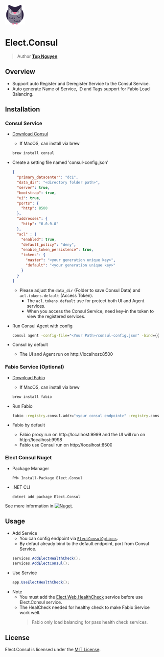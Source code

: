 ﻿![Logo](../../../Logo.png)
# Elect.Consul
> Author [**Top Nguyen**](http://topnguyen.com)

## Overview
 - Support auto Register and Deregister Service to the Consul Service.
 - Auto generate Name of Service, ID and Tags support for Fabio Load Balancing.

## Installation

### Consul Service
 - [Download Consul](https://consul.io)
    + If MacOS, can install via brew
    ```cmd
    brew install consul
    ```
 - Create a setting file named 'consul-config.json'
    ```json
    {
      "primary_datacenter": "dc1",
      "data_dir": "<directory folder path>",
      "server": true,
      "bootstrap": true,
      "ui": true,
      "ports": {
        "http": 8500
      },
      "addresses": {
        "http": "0.0.0.0"
      },
      "acl" : {
        "enabled": true,
        "default_policy": "deny",
        "enable_token_persistence": true,
        "tokens": {
          "master": "<your generation unique key>",
          "default": "<your generation unique key>"
        }
      }
    }
    ```
    + Please adjust the `data_dir` (Folder to save Consul Data) and `acl.tokens.default` (Access Token).
        * The `acl.tokens.default` use for protect both UI and Agent services.
        * When you access the Consul Service, need key-in the token to view the registered services.

 - Run Consul Agent with config
    ```cmd
    consul agent -config-file="<Your Path>/consul-config.json" -bind={{GetPrivateIP}}
    ```

 - Consul by default
    + The UI and Agent run on http://localhost:8500

### Fabio Service (Optional)
 - [Download Fabio](https://github.com/fabiolb/fabio/releases)
    + If MacOS, can install via brew
    ```cmd
    brew install fabio
    ```
 - Run Fabio
    ```cmd
    fabio -registry.consul.addr="<your consul endpoint>" -registry.consul.token="<your consul token>"
    ```

 - Fabio by default
    + Fabio proxy run on http://localhost:9999 and the UI will run on http://localhost:9998
    + Fabio use Consul run on http://localhost:8500

### Elect Consul Nuget
 - Package Manager
    ```
    PM> Install-Package Elect.Consul
    ```

 - .NET CLI
    ```
    dotnet add package Elect.Consul
    ```

See more information in [![Nuget](https://buildstats.info/nuget/Elect.Web.Consul)](https://www.nuget.org/packages/Elect.Web.Consul/).

## Usage
 - Add Service
    + You can config endpoint via [`ElectConsulOptions`](Models/ElectConsulOptions.cs).
    + By defaut already bind to the default endpoint, port from Consul Service.
    ```c#
    services.AddElectHealthCheck();
    services.AddElectConsul();
    ```
 - Use Service
    ```c#
    app.UseElectHealthCheck();
    ```
 - Note
    + You must add the [Elect.Web.HealthCheck](https://www.nuget.org/packages/Elect.Web.HealthCheck/) service before use Elect.Consul service.
    + The HealCheck needed for healthy check to make Fabio Service work well.
        > Fabio only load balancing for pass health check services.
        
## License
Elect.Consul is licensed under the [MIT License](../../../LICENSE).
